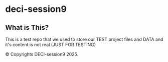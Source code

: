 # deci-session9

## What is This?

This is a test repo that we used to store our TEST project files and DATA
and it's content is not real (JUST FOR TESTING)

© Copyrights DECI-session9 2025.

